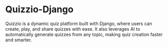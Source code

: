 # Quizzio-Django
Quizzio is a dynamic quiz platform built with Django, where users can create, play, and share quizzes with ease. It also leverages AI to automatically generate quizzes from any topic, making quiz creation faster and smarter.
